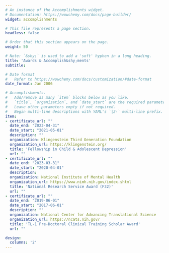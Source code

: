 ```yaml
---
# An instance of the Accomplishments widget.
# Documentation: https://wowchemy.com/docs/page-builder/
widget: accomplishments

# This file represents a page section.
headless: false

# Order that this section appears on the page.
weight: 50

# Note: `&shy;` is used to add a 'soft' hyphen in a long heading.
title: 'Awards & Accomplish&shy;ments'
subtitle:

# Date format
#   Refer to https://wowchemy.com/docs/customization/#date-format
date_format: Jan 2006

# Accomplishments.
#   Add/remove as many `item` blocks below as you like.
#   `title`, `organization`, and `date_start` are the required parameters.
#   Leave other parameters empty if not required.
#   Begin multi-line descriptions with YAML's `|2-` multi-line prefix.
item:
- certificate_url: ""
  date_end: "2023-04-31"
  date_start: "2021-05-01"
  description: ""
  organization: Klingenstein Third Generation Foundation 
  organization_url: https://klingenstein.org/
  title: 'Fellowship in Child & Adolescent Depression'
  url: ""
- certificate_url: ""
  date_end: "2023-03-31"
  date_start: "2020-04-01"
  description: 
  organization: National Institute of Mental Health
  organization_url: https://www.nimh.nih.gov/index.shtml
  title: 'National Research Service Award (F32)'
  url: ""
- certificate_url: ""
  date_end: "2019-06-01"
  date_start: "2017-06-01"
  description: ""
  organization: National Center for Advancing Translational Science
  organization_url: https://ncats.nih.gov/
  title: 'TL-1 Pre-Doctoral Clinical Training Scholar Award'
  url: ""

design:
  columns: '2' 
---
```


